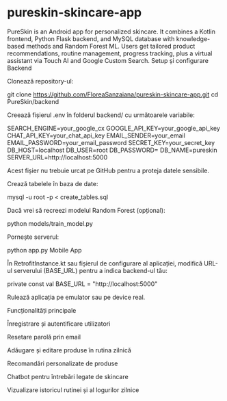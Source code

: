 # pureskin-skincare-app
PureSkin is an Android app for personalized skincare. It combines a Kotlin frontend, Python Flask backend, and MySQL database with knowledge-based methods and Random Forest ML. Users get tailored product recommendations, routine management, progress tracking, plus a virtual assistant via Touch AI and Google Custom Search.
Setup și configurare
Backend

Clonează repository-ul:

git clone https://github.com/FloreaSanzaiana/pureskin-skincare-app.git
cd PureSkin/backend

Creează fișierul .env în folderul backend/ cu următoarele variabile:

SEARCH_ENGINE=your_google_cx
GOOGLE_API_KEY=your_google_api_key
CHAT_API_KEY=your_chat_api_key
EMAIL_SENDER=your_email
EMAIL_PASSWORD=your_email_password
SECRET_KEY=your_secret_key
DB_HOST=localhost
DB_USER=root
DB_PASSWORD=
DB_NAME=pureskin
SERVER_URL=http://localhost:5000

Acest fișier nu trebuie urcat pe GitHub pentru a proteja datele sensibile.

Crează tabelele în baza de date:

mysql -u root -p < create_tables.sql

Dacă vrei să recreezi modelul Random Forest (opțional):

python models/train_model.py

Pornește serverul:

python app.py
Mobile App

În RetrofitInstance.kt sau fișierul de configurare al aplicației, modifică URL-ul serverului (BASE_URL) pentru a indica backend-ul tău:

private const val BASE_URL = "http://localhost:5000"

Rulează aplicația pe emulator sau pe device real.

Funcționalități principale

Înregistrare și autentificare utilizatori

Resetare parolă prin email

Adăugare și editare produse în rutina zilnică

Recomandări personalizate de produse

Chatbot pentru întrebări legate de skincare

Vizualizare istoricul rutinei și al logurilor zilnice
